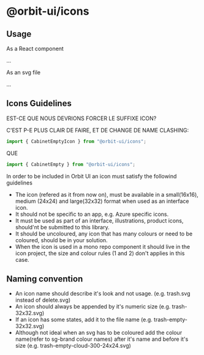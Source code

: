 # @orbit-ui/icons

## Usage

As a React component

...

As an svg file

...

## Icons Guidelines

EST-CE QUE NOUS DEVRIONS FORCER LE SUFFIXE ICON?

C'EST P-E PLUS CLAIR DE FAIRE, ET DE CHANGE DE NAME CLASHING:

```javascript
import { CabinetEmptyIcon } from "@orbit-ui/icons";
```

QUE

```javascript
import { CabinetEmpty } from "@orbit-ui/icons";
```

In order to be included in Orbit UI an icon must satisfy the followind guidelines

- The icon (refered as it from now on), must be available in a small(16x16), medium (24x24) and large(32x32) format when used as an interface icon.
- It should not be specific to an app, e.g. Azure specific icons.
- It must be used as part of an interface, illustrations, product icons, should'nt be submitted to this library.
- It should be uncoloured, any icon that has many colours or need to be coloured, should be in your solution.
- When the icon is used in a mono repo component it should live in the icon project, the size and colour rules (1 and 2) don't applies in this case.

## Naming convention

- An icon name should describe it's look and not usage. (e.g. trash.svg instead of delete.svg)
- An icon should always be appended by it's numeric size (e.g. trash-32x32.svg)
- If an icon has some states, add it to the file name (e.g. trash-empty-32x32.svg)
- Although not ideal when an svg has to be coloured add the colour name(refer to sg-brand colour names) after it's name and before it's size (e.g. trash-empty-cloud-300-24x24.svg)
